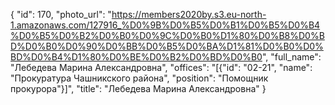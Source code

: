 {
    "id": 170,
    "photo_url": "https://members2020by.s3.eu-north-1.amazonaws.com/127916_%D0%9B%D0%B5%D0%B1%D0%B5%D0%B4%D0%B5%D0%B2%D0%B0%D0%9C%D0%B0%D1%80%D0%B8%D0%BD%D0%B0%D0%90%D0%BB%D0%B5%D0%BA%D1%81%D0%B0%D0%BD%D0%B4%D1%80%D0%BE%D0%B2%D0%BD%D0%B0",
    "full_name": "Лебедева Марина Александровна",
    "offices": "[{\"id\": \"02-21\", \"name\": \"Прокуратура Чашникского района\", \"position\": \"Помощник прокурора\"}]",
    "title": "Лебедева Марина Александровна"
}